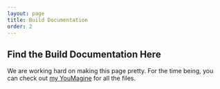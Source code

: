 ```yaml
---
layout: page
title: Build Documentation
order: 2
---
```

## Find the Build Documentation Here
We are working hard on making this page pretty. For the time being, you can check out [my YouMagine](https://www.youmagine.com/users/dymensional) for all the files. 
